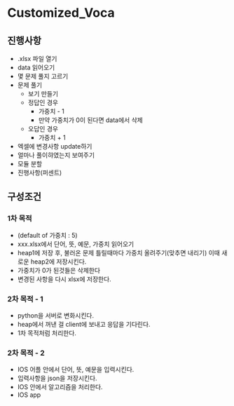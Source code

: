 # Customized_Voca

## 진행사항

- .xlsx 파일 열기
- data 읽어오기
- 몇 문제 풀지 고르기
- 문제 풀기
	- 보기 만들기
	- 정답인 경우
		- 가중치 - 1
		- 만약 가중치가 0이 된다면 data에서 삭제
	- 오답인 경우
		- 가중치 + 1
- 엑셀에 변경사항 update하기
- 얼마나 풀이햐였는지 보여주기
- 모듈 분할
- 진행사항(퍼센트)

## 구성조건

### 1차 목적
- (default of 가중치 : 5)
- xxx.xlsx에서 단어, 뜻, 예문, 가중치 읽어오기  
- heap1에 저장 후, 불러온 문제 틀릴때마다 가중치 올려주기(맞추면 내리기) 이때 새로운 heap2에 저장시킨다.
- 가중치가 0가 된것들은 삭제한다
- 변경된 사항을 다시 xlsx에 저장한다.

### 2차 목적 - 1
- python을 서버로 변화시킨다.
- heap에서 꺼낸 걸 client에 보내고 응답을 기다린다.
- 1차 목적처럼 처리한다.

### 2차 목적 - 2
- IOS 어플 안에서 단어, 뜻, 예문을 입력시킨다.
- 입력사항을 json을 저장시킨다.
- IOS 안에서 알고리즘을 처리한다.
- IOS app 
